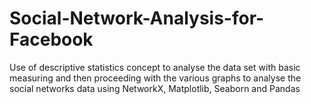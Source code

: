 # Social-Network-Analysis-for-Facebook
Use of descriptive statistics concept to analyse the data set with basic measuring and then proceeding with the various graphs to analyse the social networks data using NetworkX, Matplotlib, Seaborn and Pandas

